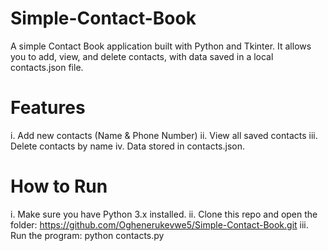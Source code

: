 # Simple-Contact-Book
A simple Contact Book application built with Python and Tkinter.
It allows you to add, view, and delete contacts, with data saved in a local contacts.json file.
# Features
  i. Add new contacts (Name & Phone Number)
  ii. View all saved contacts
  iii. Delete contacts by name
  iv. Data stored in contacts.json.
# How to Run
 i. Make sure you have Python 3.x installed.
 ii. Clone this repo and open the folder:
  https://github.com/Oghenerukevwe5/Simple-Contact-Book.git
 iii. Run the program:
   python contacts.py
